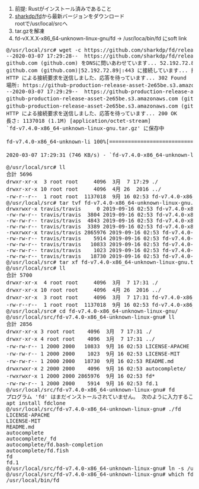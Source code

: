 1. 前提: Rustがインストール済みであること
2. [sharkdp/fd](https://github.com/sharkdp/fd/releases)から最新バージョンをダウンロード<br/>
    rootで/usr/local/srcへ<br/>
3. tar.gzを解凍
4. fd-vX.X.X-x86_64-unknown-linux-gnu/fd -> /usr/loca/bin/fd にsoft link

<pre>
@/usr/local/src# wget -c https://github.com/sharkdp/fd/releases/download/v7.4.0/fd-v7.4.0-x86_64-unknown-linux-gnu.tar.gz
--2020-03-07 17:29:28--  https://github.com/sharkdp/fd/releases/download/v7.4.0/fd-v7.4.0-x86_64-unknown-linux-gnu.tar.gz
github.com (github.com) をDNSに問いあわせています... 52.192.72.89
github.com (github.com)|52.192.72.89|:443 に接続しています... 接続しました。
HTTP による接続要求を送信しました、応答を待っています... 302 Found
場所: https://github-production-release-asset-2e65be.s3.amazonaws.com/90793418/80888980-d7f2-11e9-920e-fc36be30c616?X-Amz-Algorithm=AWS4-HMAC-SHA256&X-Amz-Credential=AKIAIWNJYAX4CSVEH53A%2F20200307%2Fus-east-1%2Fs3%2Faws4_request&X-Amz-Date=20200307T082929Z&X-Amz-Expires=300&X-Amz-Signature=833600823ced72c205f5832e0464452e20401f2569070f5b6daf3972b21456e8&X-Amz-SignedHeaders=host&actor_id=0&response-content-disposition=attachment%3B%20filename%3Dfd-v7.4.0-x86_64-unknown-linux-gnu.tar.gz&response-content-type=application%2Foctet-stream [続く]
--2020-03-07 17:29:29--  https://github-production-release-asset-2e65be.s3.amazonaws.com/90793418/80888980-d7f2-11e9-920e-fc36be30c616?X-Amz-Algorithm=AWS4-HMAC-SHA256&X-Amz-Credential=AKIAIWNJYAX4CSVEH53A%2F20200307%2Fus-east-1%2Fs3%2Faws4_request&X-Amz-Date=20200307T082929Z&X-Amz-Expires=300&X-Amz-Signature=833600823ced72c205f5832e0464452e20401f2569070f5b6daf3972b21456e8&X-Amz-SignedHeaders=host&actor_id=0&response-content-disposition=attachment%3B%20filename%3Dfd-v7.4.0-x86_64-unknown-linux-gnu.tar.gz&response-content-type=application%2Foctet-stream
github-production-release-asset-2e65be.s3.amazonaws.com (github-production-release-asset-2e65be.s3.amazonaws.com) をDNSに問いあわせています... 52.217.15.180
github-production-release-asset-2e65be.s3.amazonaws.com (github-production-release-asset-2e65be.s3.amazonaws.com)|52.217.15.180|:443 に接続しています... 接続しました。
HTTP による接続要求を送信しました、応答を待っています... 200 OK
長さ: 1137018 (1.1M) [application/octet-stream]
`fd-v7.4.0-x86_64-unknown-linux-gnu.tar.gz' に保存中

fd-v7.4.0-x86_64-unknown-li 100%[===========================================>]   1.08M   746KB/s    時間 1.5s

2020-03-07 17:29:31 (746 KB/s) - `fd-v7.4.0-x86_64-unknown-linux-gnu.tar.gz' へ保存完了 [1137018/1137018]

@/usr/local/src# ll
合計 5696
drwxr-xr-x  3 root root     4096  3月  7 17:29 ./
drwxr-xr-x 10 root root     4096  4月 26  2016 ../
-rw-r--r--  1 root root  1137018  9月 16 02:53 fd-v7.4.0-x86_64-unknown-linux-gnu.tar.gz
@/usr/local/src# tar tvf fd-v7.4.0-x86_64-unknown-linux-gnu.tar.gz
drwxrwxr-x travis/travis     0 2019-09-16 02:53 fd-v7.4.0-x86_64-unknown-linux-gnu/autocomplete/
-rw-rw-r-- travis/travis  3804 2019-09-16 02:53 fd-v7.4.0-x86_64-unknown-linux-gnu/autocomplete/_fd
-rw-rw-r-- travis/travis  4843 2019-09-16 02:53 fd-v7.4.0-x86_64-unknown-linux-gnu/autocomplete/fd.bash-completion
-rw-rw-r-- travis/travis  3389 2019-09-16 02:53 fd-v7.4.0-x86_64-unknown-linux-gnu/autocomplete/fd.fish
-rwxrwxr-x travis/travis 2865976 2019-09-16 02:53 fd-v7.4.0-x86_64-unknown-linux-gnu/fd
-rw-rw-r-- travis/travis    5914 2019-09-16 02:53 fd-v7.4.0-x86_64-unknown-linux-gnu/fd.1
-rw-rw-r-- travis/travis   10833 2019-09-16 02:53 fd-v7.4.0-x86_64-unknown-linux-gnu/LICENSE-APACHE
-rw-rw-r-- travis/travis    1023 2019-09-16 02:53 fd-v7.4.0-x86_64-unknown-linux-gnu/LICENSE-MIT
-rw-rw-r-- travis/travis   18730 2019-09-16 02:53 fd-v7.4.0-x86_64-unknown-linux-gnu/README.md
@/usr/local/src# tar xf fd-v7.4.0-x86_64-unknown-linux-gnu.tar.gz
@/usr/local/src# ll
合計 5700
drwxr-xr-x  4 root root     4096  3月  7 17:31 ./
drwxr-xr-x 10 root root     4096  4月 26  2016 ../
drwxr-xr-x  3 root root     4096  3月  7 17:31 fd-v7.4.0-x86_64-unknown-linux-gnu/
-rw-r--r--  1 root root  1137018  9月 16 02:53 fd-v7.4.0-x86_64-unknown-linux-gnu.tar.gz
@/usr/local/src# cd fd-v7.4.0-x86_64-unknown-linux-gnu/
@/usr/local/src/fd-v7.4.0-x86_64-unknown-linux-gnu# ll
合計 2856
drwxr-xr-x 3 root root    4096  3月  7 17:31 ./
drwxr-xr-x 4 root root    4096  3月  7 17:31 ../
-rw-rw-r-- 1 2000 2000   10833  9月 16 02:53 LICENSE-APACHE
-rw-rw-r-- 1 2000 2000    1023  9月 16 02:53 LICENSE-MIT
-rw-rw-r-- 1 2000 2000   18730  9月 16 02:53 README.md
drwxrwxr-x 2 2000 2000    4096  9月 16 02:53 autocomplete/
-rwxrwxr-x 1 2000 2000 2865976  9月 16 02:53 fd*
-rw-rw-r-- 1 2000 2000    5914  9月 16 02:53 fd.1
@/usr/local/src/fd-v7.4.0-x86_64-unknown-linux-gnu# fd
プログラム 'fd' はまだインストールされていません。 次のように入力することでインストールできます:
apt install fdclone
@/usr/local/src/fd-v7.4.0-x86_64-unknown-linux-gnu# ./fd
LICENSE-APACHE
LICENSE-MIT
README.md
autocomplete
autocomplete/_fd
autocomplete/fd.bash-completion
autocomplete/fd.fish
fd
fd.1
@/usr/local/src/fd-v7.4.0-x86_64-unknown-linux-gnu# ln -s /usr/local/src/fd-v7.4.0-x86_64-unknown-linux-gnu/fd /usr/local/bin/fd
@/usr/local/src/fd-v7.4.0-x86_64-unknown-linux-gnu# which fd
/usr/local/bin/fd
</pre>
